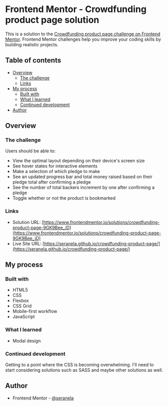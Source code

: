 # Frontend Mentor - Crowdfunding product page solution

This is a solution to the [Crowdfunding product page challenge on Frontend Mentor](https://www.frontendmentor.io/challenges/crowdfunding-product-page-7uvcZe7ZR). Frontend Mentor challenges help you improve your coding skills by building realistic projects. 

## Table of contents

- [Overview](#overview)
  - [The challenge](#the-challenge)
  - [Links](#links)
- [My process](#my-process)
  - [Built with](#built-with)
  - [What I learned](#what-i-learned)
  - [Continued development](#continued-development)
- [Author](#author)

## Overview

### The challenge

Users should be able to:

- View the optimal layout depending on their device's screen size
- See hover states for interactive elements
- Make a selection of which pledge to make
- See an updated progress bar and total money raised based on their pledge total after confirming a pledge
- See the number of total backers increment by one after confirming a pledge
- Toggle whether or not the product is bookmarked

### Links

- Solution URL: [https://www.frontendmentor.io/solutions/crowdfunding-product-page-9GK9Bee_jD](https://www.frontendmentor.io/solutions/crowdfunding-product-page-9GK9Bee_jD)
- Live Site URL: [https://seranela.github.io/crowdfunding-product-page/](https://seranela.github.io/crowdfunding-product-page/)

## My process

### Built with

- HTML5
- CSS
- Flexbox
- CSS Grid
- Mobile-first workflow
- JavaScript

### What I learned

- Modal design

### Continued development

Getting to a point where the CSS is becoming overwhelming. I'll need to start considering solutions such as SASS and maybe other solutions as well.

## Author

- Frontend Mentor - [@seranela](https://www.frontendmentor.io/profile/seranela)